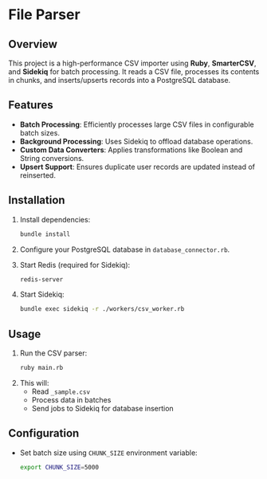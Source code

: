 # File Parser

## Overview
This project is a high-performance CSV importer using **Ruby**, **SmarterCSV**, and **Sidekiq** for batch processing. It reads a CSV file, processes its contents in chunks, and inserts/upserts records into a PostgreSQL database.

## Features
- **Batch Processing**: Efficiently processes large CSV files in configurable batch sizes.
- **Background Processing**: Uses Sidekiq to offload database operations.
- **Custom Data Converters**: Applies transformations like Boolean and String conversions.
- **Upsert Support**: Ensures duplicate user records are updated instead of reinserted.


## Installation
1. Install dependencies:
   ```sh
   bundle install
   ```

2. Configure your PostgreSQL database in `database_connector.rb`.

3. Start Redis (required for Sidekiq):
   ```sh
   redis-server
   ```

4. Start Sidekiq:
   ```sh
   bundle exec sidekiq -r ./workers/csv_worker.rb
   ```

## Usage
1. Run the CSV parser:
   ```sh
   ruby main.rb
   ```
2. This will:
   - Read `_sample.csv`
   - Process data in batches
   - Send jobs to Sidekiq for database insertion

## Configuration
- Set batch size using `CHUNK_SIZE` environment variable:
  ```sh
  export CHUNK_SIZE=5000
  ```

